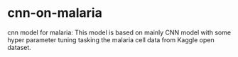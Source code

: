 # cnn-on-malaria
cnn model for malaria:
This model is based on mainly CNN model with some hyper parameter tuning tasking the malaria cell data from Kaggle open dataset.
